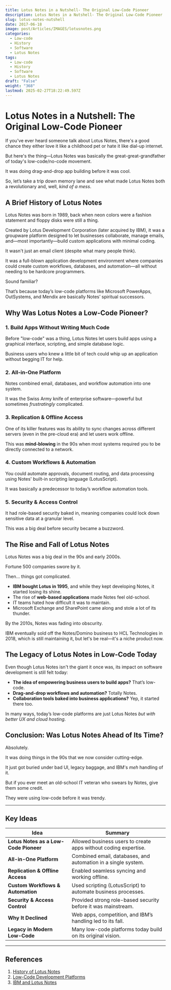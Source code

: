 ```yaml
---
title: Lotus Notes in a Nutshell- The Original Low-Code Pioneer
description: Lotus Notes in a Nutshell- The Original Low-Code Pioneer
slug: lotus-notes-nutshell
date: 2017-06-18
image: post/Articles/IMAGES/lotusnotes.png
categories:
  - Low-code
  - History
  - Software
  - Lotus Notes
tags:
  - Low-code
  - History
  - Software
  - Lotus Notes
draft: "False"
weight: "368"
lastmod: 2025-02-27T18:22:49.597Z
---
```

# Lotus Notes in a Nutshell: The Original Low-Code Pioneer

If you've ever heard someone talk about Lotus Notes, there's a good chance they either love it like a childhood pet or hate it like dial-up internet.

But here's the thing—Lotus Notes was basically the great-great-grandfather of today's low-code/no-code movement.

It was doing drag-and-drop app building before it was cool.

So, let’s take a trip down memory lane and see what made Lotus Notes both a revolutionary and, well, *kind of a mess*.

## A Brief History of Lotus Notes

Lotus Notes was born in 1989, back when neon colors were a fashion statement and floppy disks were still a thing.

Created by Lotus Development Corporation (later acquired by IBM), it was a groupware platform designed to let businesses collaborate, manage emails, and—most importantly—build custom applications with minimal coding.

It wasn't just an email client (despite what many people think).

It was a full-blown application development environment where companies could create custom workflows, databases, and automation—all without needing to be hardcore programmers.

Sound familiar?

That’s because today’s low-code platforms like Microsoft PowerApps, OutSystems, and Mendix are basically Notes’ spiritual successors.

## Why Was Lotus Notes a Low-Code Pioneer?

### 1. **Build Apps Without Writing Much Code**

Before "low-code" was a thing, Lotus Notes let users build apps using a graphical interface, scripting, and simple database logic.

Business users who knew a little bit of tech could whip up an application without begging IT for help.

### 2. **All-in-One Platform**

Notes combined email, databases, and workflow automation into one system.

It was the Swiss Army knife of enterprise software—powerful but sometimes *frustratingly* complicated.

### 3. **Replication & Offline Access**

One of its killer features was its ability to sync changes across different servers (even in the pre-cloud era) and let users work offline.

This was **mind-blowing** in the 90s when most systems required you to be directly connected to a network.

### 4. **Custom Workflows & Automation**

You could automate approvals, document routing, and data processing using Notes' built-in scripting language (LotusScript).

It was basically a predecessor to today’s workflow automation tools.

### 5. **Security & Access Control**

It had role-based security baked in, meaning companies could lock down sensitive data at a granular level.

This was a big deal before security became a buzzword.

## The Rise and Fall of Lotus Notes

Lotus Notes was a big deal in the 90s and early 2000s.

Fortune 500 companies swore by it.

Then... things got complicated.

* **IBM bought Lotus in 1995**, and while they kept developing Notes, it started losing its shine.
* The rise of **web-based applications** made Notes feel old-school.
* IT teams hated how difficult it was to maintain.
* Microsoft Exchange and SharePoint came along and stole a lot of its thunder.

By the 2010s, Notes was fading into obscurity.

IBM eventually sold off the Notes/Domino business to HCL Technologies in 2018, which is still maintaining it, but let's be real—it's a niche product now.

## The Legacy of Lotus Notes in Low-Code Today

Even though Lotus Notes isn't the giant it once was, its impact on software development is still felt today:

* **The idea of empowering business users to build apps?** That’s low-code.
* **Drag-and-drop workflows and automation?** Totally Notes.
* **Collaboration tools baked into business applications?** Yep, it started there too.

In many ways, today’s low-code platforms are just Lotus Notes *but with better UX and cloud hosting*.

## Conclusion: Was Lotus Notes Ahead of Its Time?

Absolutely.

It was doing things in the 90s that we now consider cutting-edge.

It just got buried under bad UI, legacy baggage, and IBM's *meh* handling of it.

But if you ever meet an old-school IT veteran who swears by Notes, give them some credit.

They were using low-code before it was trendy.

***

## Key Ideas

| Idea                                  | Summary                                                         |
| ------------------------------------- | --------------------------------------------------------------- |
| **Lotus Notes as a Low-Code Pioneer** | Allowed business users to create apps without coding expertise. |
| **All-in-One Platform**               | Combined email, databases, and automation in a single system.   |
| **Replication & Offline Access**      | Enabled seamless syncing and working offline.                   |
| **Custom Workflows & Automation**     | Used scripting (LotusScript) to automate business processes.    |
| **Security & Access Control**         | Provided strong role-based security before it was mainstream.   |
| **Why It Declined**                   | Web apps, competition, and IBM’s handling led to its fall.      |
| **Legacy in Modern Low-Code**         | Many low-code platforms today build on its original vision.     |

***

## References

1. [History of Lotus Notes](https://en.wikipedia.org/wiki/HCL_Domino)
2. [Low-Code Development Platforms](https://www.gartner.com/en/newsroom/press-releases/2022-08-29-gartner-forecasts-worldwide-low-code-development-technologies-market-to-grow-20-percent-in-2023)
3. [IBM and Lotus Notes](https://www.ibm.com/cloud/blog/lotus-notes)
